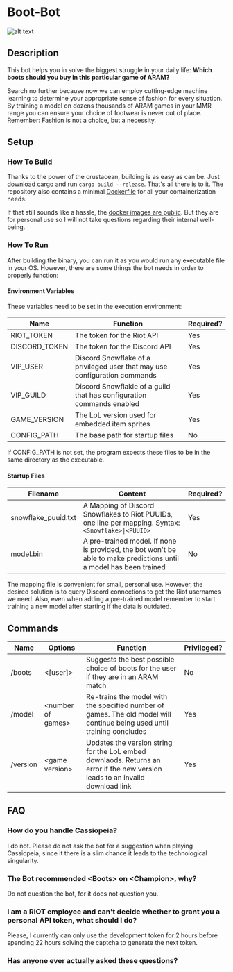 # Boot-Bot 

![alt text](https://ddragon.leagueoflegends.com/cdn/7.22.1/img/item/2422.png "Somewhat Miraculous Shoes")

## Description

This bot helps you in solve the biggest struggle in your daily life: **Which boots should you buy in this particular game of ARAM?**

Search no further because now we can employ cutting-edge machine learning to determine your appropriate sense of fashion for every situation.
By training a model on ~~dozens~~ thousands of ARAM games in your MMR range you can ensure your choice of footwear is never out of place.
Remember: Fashion is not a choice, but a necessity.

## Setup

### How To Build

Thanks to the power of the crustacean, building is as easy as can be. Just [download cargo](https://doc.rust-lang.org/cargo/getting-started/installation.html) and run `cargo build --release`. That's all there is to it.
The repository also contains a minimal [Dockerfile](https://github.com/CodingDepot/BootBot/blob/main/Dockerfile) for all your containerization needs.

If that still sounds like a hassle, the [docker images are public](https://hub.docker.com/r/codingdepot/boot-bot). But they are for personal use so I will not take questions regarding their internal well-being.

### How To Run

After building the binary, you can run it as you would run any executable file in your OS. However, there are some things the bot needs in order to properly function:

#### Environment Variables

These variables need to be set in the execution environment:

| Name | Function | Required? |
| ---- | -------- | --------- |
| RIOT_TOKEN | The token for the Riot API | Yes |
| DISCORD_TOKEN | The token for the Discord API | Yes |
| VIP_USER | Discord Snowflake of a privileged user that may use configuration commands | Yes |
| VIP_GUILD | Discord Snowflakle of a guild that has configuration commands enabled | Yes |
| GAME_VERSION | The LoL version used for embedded item sprites | Yes |
| CONFIG_PATH | The base path for startup files | No |

If CONFIG_PATH is not set, the program expects these files to be in the same directory as the executable.

#### Startup Files

| Filename | Content | Required? |
| -------- | ------- | --------- |
| snowflake_puuid.txt | A Mapping of Discord Snowflakes to Riot PUUIDs, one line per mapping. Syntax: `<Snowflake>\|<PUUID>` | Yes |
| model.bin | A pre-trained model. If none is provided, the bot won't be able to make predictions until a model has been trained | No |

The mapping file is convenient for small, personal use. However, the desired solution is to query Discord connections to get the Riot usernames we need.
Also, even when adding a pre-trained model remember to start training a new model after starting if the data is outdated.

## Commands

| Name | Options | Function | Privileged? |
| ---- | ------- | -------- | ----------- |
| /boots | \<\[user\]\> | Suggests the best possible choice of boots for the user if they are in an ARAM match | No |
| /model | \<number of games\> | Re-trains the model with the specified number of games. The old model will continue being used until training concludes | Yes |
| /version | \<game version\> | Updates the version string for the LoL embed downlaods. Returns an error if the new version leads to an invalid download link | Yes |

## FAQ

### How do you handle Cassiopeia?

I do not. Please do not ask the bot for a suggestion when playing Cassiopeia, since it there is a slim chance it leads to the technological singularity.

### The Bot recommended \<Boots\> on \<Champion\>, why?

Do not question the bot, for it does not question you.

### I am a RIOT employee and can't decide whether to grant you a personal API token, what should I do?

Please, I currently can only use the development token for 2 hours before spending 22 hours solving the captcha to generate the next token.

### Has anyone ever actually asked these questions?
